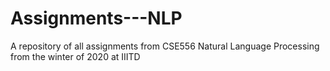 # Assignments---NLP
A repository of all assignments from CSE556 Natural Language Processing from the winter of 2020 at IIITD
